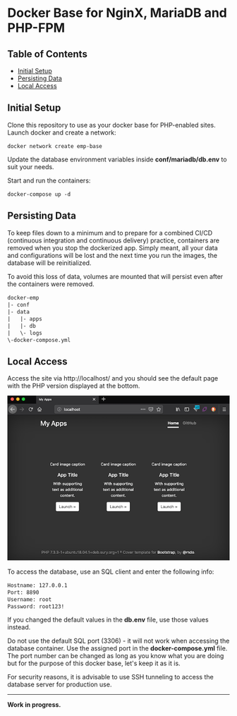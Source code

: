 # Docker Base for NginX, MariaDB and PHP-FPM

## Table of Contents

  - [Initial Setup](#initial-setup)
  - [Persisting Data](#persisting-data)
  - [Local Access](#local-access)

## Initial Setup

Clone this repository to use as your docker base for PHP-enabled sites. Launch docker and create a network:

```
docker network create emp-base
```

Update the database environment variables inside **conf/mariadb/db.env** to suit your needs.

Start and run the containers:

```
docker-compose up -d
```

## Persisting Data

To keep files down to a minimum and to prepare for a combined CI/CD (continuous integration and continuous delivery) practice, containers are removed when you stop the dockerized app. Simply meant, all your data and configurations will be lost and the next time you run the images, the database will be reinitialized.

To avoid this loss of data, volumes are mounted that will persist even after the containers were removed.

```
docker-emp
|- conf
|- data
|   |- apps
|   |- db
|   \- logs
\-docker-compose.yml
```

## Local Access

Access the site via http://localhost/ and you should see the default page with the PHP version displayed at the bottom.

![Main Page](/conf/screenshot.png "Main Page")

To access the database, use an SQL client and enter the following info:

```
Hostname: 127.0.0.1
Port: 8890
Username: root
Password: root123!
```

If you changed the default values in the **db.env** file, use those values instead.

Do not use the default SQL port (3306) - it will not work when accessing the database container. Use the assigned port in the **docker-compose.yml** file. The port number can be changed as long as you know what you are doing but for the purpose of this docker base, let's keep it as it is.

For security reasons, it is advisable to use SSH tunneling to access the database server for production use.

---

**Work in progress.**